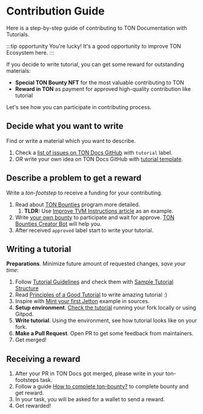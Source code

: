
# Contribution Guide

Here is a step-by-step guide of contributing to TON Documentation with Tutorials.

:::tip opportunity
You're lucky! It's a good opportunity to improve TON Ecosystem here.
:::

If you decide to write tutorial, you can get some reward for outstanding materials:
- **Special TON Bounty NFT** for the most valuable contributing to TON
- **Reward in TON** as payment for approved high-quality contribution like tutorial

Let's see how you can participate in contributing process.

## Decide what you want to write

Find or write a material which you want to describe.
1. Check a [list of issues on TON Docs GitHub](https://github.com/ton-community/ton-docs/issues) with `tutorial` label.
2. _OR_ write your own idea on TON Docs GitHub with [tutorial template](https://github.com/ton-community/ton-docs/issues/new?assignees=&labels=feature+%3Asparkles%3A%2Ccontent+%3Afountain_pen%3A&template=suggest_tutorial.yaml&title=Suggest+a+tutorial).

## Describe a problem to get a reward

Write a _ton-footstep_ to receive a funding for your contributing.
1. Read about [TON Bounties](https://github.com/ton-society/grants-and-bounties/blob/main/bounties/BOUNTIES_PROGRAM_GUIDELINES.md) program more detailed.
    1. **TLDR:** Use [Improve TVM Instructions article](https://github.com/ton-society/grants-and-bounties/issues/361) as an example.
2. Write [your own bounty](https://github.com/ton-society/grants-and-bounties/issues/new/choose) to participate and wait for approve. [TON Bounties Creator Bot](https://t.me/footsteps_helper_bot) will help you.
3. After received `approved` label start to write your tutorial.

## Writing a tutorial

**Preparations**. Minimize future amount of requested changes, _save your time_:
1. Follow [Tutorial Guidelines](/v3/contribute/contribution-rules) and check them with [Sample Tutorial Structure](/v3/contribute/tutorials/sample-tutorial)
2. Read [Principles of a Good Tutorial](/v3/contribute/tutorials/principles-of-a-good-tutorial) to write amazing tutorial :)
3. Inspire with [Mint your first Jetton](/v3/guidelines/dapps/tutorials/mint-your-first-token) example in sources.
4. **Setup environment**. [Check the tutorial](/v3/contribute#online-one-click-contribution-setup) running your fork locally or using Gitpod.
5. **Write tutorial**. Using the environment, see how tutorial looks like on your fork.
6. **Make a Pull Request**. Open PR to get some feedback from maintainers.
7. Get merged!

## Receiving a reward

1. After your PR in TON Docs got merged, please write in your ton-footsteps task.
2. Follow a guide [How to complete ton-bounty?](https://github.com/ton-society/grants-and-bounties/blob/main/bounties/BOUNTIES_PROGRAM_GUIDELINES.md#got-assigned-submit-a-questbook-proposal) to complete bounty and get reward.
3. In your task, you will be asked for a wallet to send a reward.
4. Get rewarded!
